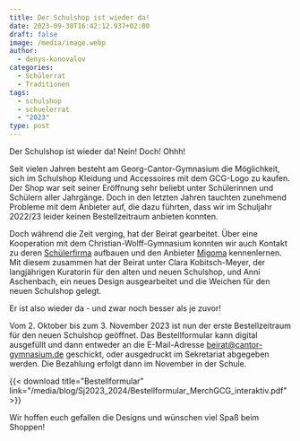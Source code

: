 ```yaml
---
title: Der Schulshop ist wieder da!
date: 2023-09-30T16:42:12.937+02:00
draft: false
image: /media/image.webp
author:
  - denys-konovalov
categories:
  - Schülerrat
  - Traditionen
tags:
  - schulshop
  - schuelerrat
  - "2023"
type: post
---
```

Der Schulshop ist wieder da! Nein! Doch! Ohhh!

Seit vielen Jahren besteht am Georg-Cantor-Gymnasium die Möglichkeit, sich im Schulshop Kleidung und Accessoires mit dem GCG-Logo zu kaufen. Der Shop war seit seiner Eröffnung sehr beliebt unter Schülerinnen und Schülern aller Jahrgänge. Doch in den letzten Jahren tauchten zunehmend Probleme mit dem Anbieter auf, die dazu führten, dass wir im Schuljahr 2022/23 leider keinen Bestellzeitraum anbieten konnten.

Doch während die Zeit verging, hat der Beirat gearbeitet. Über eine Kooperation mit dem Christian-Wolff-Gymnasium konnten wir auch Kontakt zu deren [Schülerfirma](https://cwg-halle.de/schueler--eltern/schuelerfirma/index.html) aufbauen und den Anbieter [Migoma](https://migoma.de/) kennenlernen. Mit diesem zusammen hat der Beirat unter Clara Kobitsch-Meyer, der langjährigen Kuratorin für den alten und neuen Schulshop, und Anni Aschenbach, ein neues Design ausgearbeitet und die Weichen für den neuen Schulshop gelegt.

Er ist also wieder da - und zwar noch besser als je zuvor!

Vom 2. Oktober bis zum 3. November 2023 ist nun der erste Bestellzeitraum für den neuen Schulshop geöffnet. Das Bestellformular kann digital ausgefüllt und dann entweder an die E-Mail-Adresse [beirat@cantor-gymnasium.de](mailto:beirat@cantor-gymnasium.de) geschickt, oder ausgedruckt im Sekretariat abgegeben werden. Die Bezahlung erfolgt dann im November in der Schule.



{{< download title="Bestellformular" link="/media/blog/Sj2023_2024/Bestellformular_MerchGCG_interaktiv.pdf" >}}



Wir hoffen euch gefallen die Designs und wünschen viel Spaß beim Shoppen!
